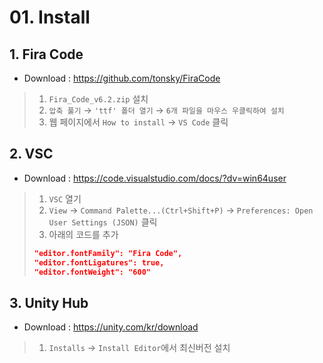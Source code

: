# 01. Install

## 1. Fira Code
- Download : https://github.com/tonsky/FiraCode
> 1. `Fira_Code_v6.2.zip` 설치
> 2. `압축 풀기` → `'ttf' 폴더 열기` → `6개 파일을 마우스 우클릭하여 설치`
> 2. 웹 페이지에서 `How to install` → `VS Code` 클릭
## 2. VSC
- Download : https://code.visualstudio.com/docs/?dv=win64user
> 1. `VSC` 열기
> 2. `View` → `Command Palette...(Ctrl+Shift+P)` → `Preferences: Open User Settings (JSON)` 클릭
> 3. 아래의 코드를 추가
> ```JSON
> "editor.fontFamily": "Fira Code",
> "editor.fontLigatures": true,
> "editor.fontWeight": "600"
> ```
## 3. Unity Hub
- Download : https://unity.com/kr/download
> 1. `Installs` → `Install Editor`에서 최신버전 설치